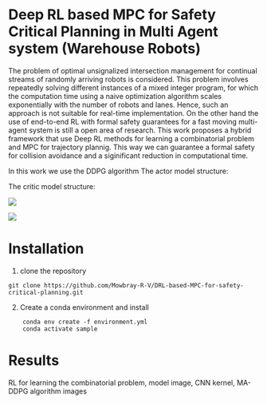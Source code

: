 # Deep RL based MPC for Safety Critical Planning in Multi Agent system (Warehouse Robots)  

The problem of optimal unsignalized intersection management for continual streams of randomly arriving robots is considered. This problem involves repeatedly solving different instances of a mixed integer program, for which the computation time using a naive optimization algorithm scales exponentially with the number of robots and lanes. Hence, such an approach is not suitable for real-time implementation. On the other hand the use of end-to-end RL with formal safety guarantees for a fast moving multi-agent system is still a open area of research. This work proposes a hybrid framework that use Deep RL methods for learning a combinatorial problem and MPC for trajectory plannig. This way we can guarantee a formal safety for collision avoidance and a siginificant reduction in computational time. 

In this work we use the DDPG algorithm
The actor model structure:

The critic model structure:

![](https://github.com/Mowbray-R-V/DRL-based-MPC-for-safety-critical-planning/edit/main/archi-2.png)

![](https://github.com/Mowbray-R-V/DRL-based-MPC-for-safety-critical-planning/edit/main/archi-RL.png)

# Installation

1. clone the repository
   
 ``` 
 git clone https://github.com/Mowbray-R-V/DRL-based-MPC-for-safety-critical-planning.git
 ``` 
 
2. Create a conda environment and install

 ``` cd DRL-based-MPC-for-safety-critical-planning
     conda env create -f environment.yml
     conda activate sample
 ```


# Results


RL for learning the combinatorial problem, model image, CNN kernel, MA-DDPG
algorithm images
